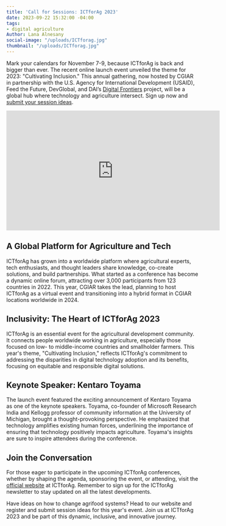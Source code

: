 ```yaml
---
title: 'Call for Sessions: ICTforAg 2023'
date: 2023-09-22 15:32:00 -04:00
tags:
- digital agriculture
Author: Lana Alnesany
social-image: "/uploads/ICTforag.jpg"
thumbnail: "/uploads/ICTforag.jpg"
---
```


Mark your calendars for November 7-9, because ICTforAg is back and bigger than ever. The recent online launch event unveiled the theme for 2023: "Cultivating Inclusion." This annual gathering, now hosted by CGIAR in partnership with the U.S. Agency for International Development (USAID), Feed the Future, DevGlobal, and DAI’s [Digital Frontiers](https://www.dai.com/our-work/projects/worldwide-digital-frontiers-df) project, will be a global hub where technology and agriculture intersect. Sign up now and [submit your session ideas](https://www.ictforag.com/events/ictforag-2023/suggest-a-session/).

<!--more-->

<iframe width="560" height="315" src="https://www.youtube.com/embed/fuStaJFNNUg?si=zMK_97BxzLW_nUJ1" title="YouTube video player" frameborder="0" allow="accelerometer; autoplay; clipboard-write; encrypted-media; gyroscope; picture-in-picture; web-share" allowfullscreen></iframe>

## A Global Platform for Agriculture and Tech

ICTforAg has grown into a worldwide platform where agricultural experts, tech enthusiasts, and thought leaders share knowledge, co-create solutions, and build partnerships. What started as a conference has become a dynamic online forum, attracting over 3,000 participants from 123 countries in 2022. This year, CGIAR takes the lead, planning to host ICTforAg as a virtual event and transitioning into a hybrid format in CGIAR locations worldwide in 2024.

## Inclusivity: The Heart of ICTforAg 2023

ICTforAg is an essential event for the agricultural development community. It connects people worldwide working in agriculture, especially those focused on low- to middle-income countries and smallholder farmers. This year's theme, "Cultivating Inclusion," reflects ICTforAg's commitment to addressing the disparities in digital technology adoption and its benefits, focusing on equitable and responsible digital solutions.

## Keynote Speaker: Kentaro Toyama

The launch event featured the exciting announcement of Kentaro Toyama as one of the keynote speakers. Toyama, co-founder of Microsoft Research India and Kellogg professor of community information at the University of Michigan, brought a thought-provoking perspective. He emphasized that technology amplifies existing human forces, underlining the importance of ensuring that technology positively impacts agriculture. Toyama's insights are sure to inspire attendees during the conference.

## Join the Conversation

For those eager to participate in the upcoming ICTforAg conferences, whether by shaping the agenda, sponsoring the event, or attending, visit the [official website](https://www.ictforag.com/) at ICTforAg. Remember to sign up for the ICTforAg newsletter to stay updated on all the latest developments.

Have ideas on how to change agrifood systems? Head to our website and register and submit session ideas for this year's event. Join us at ICTforAg 2023 and be part of this dynamic, inclusive, and innovative journey.